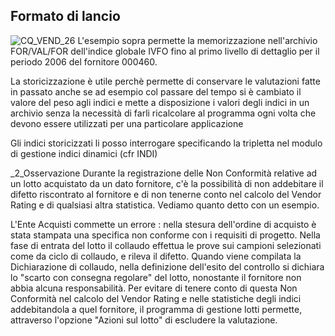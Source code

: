 ## Formato di lancio
![CQ_VEND_26](https://doc.smeup.com/immagini/MBDOC_OGG-P_CQVR65/CQ_VEND_26.png)
L'esempio sopra permette la memorizzazione nell'archivio FOR/VAL/FOR dell'indice globale IVFO fino al primo livello di dettaglio per il periodo 2006 del fornitore 000460.

La storicizzazione è utile perchè permette di conservare le valutazioni fatte in passato anche se ad esempio col passare del tempo si è cambiato il valore del peso agli indici e mette a disposizione i valori degli indici in un archivio senza la necessità di farli ricalcolare al programma ogni volta che devono essere utilizzati per una particolare applicazione

Gli indici storicizzati li posso interrogare specificando la tripletta nel modulo di gestione indici dinamici (cfr INDI)

_2_Osservazione
Durante la registrazione delle Non Conformità relative ad un lotto acquistato da un dato fornitore, c'è la possibilità di non addebitare il difetto riscontrato al fornitore e di non tenerne conto nel calcolo del Vendor Rating e di qualsiasi altra statistica. Vediamo quanto detto con un esempio.

L'Ente Acquisti commette un errore :  nella stesura dell'ordine di acquisto è stata stampata una specifica non conforme con i requisiti di progetto. Nella fase di entrata del lotto il collaudo effettua le prove sui campioni selezionati come da ciclo di collaudo, e rileva il difetto. Quando viene compilata la Dichiarazione di collaudo, nella definizione dell'esito del controllo si dichiara lo "scarto con consegna regolare" del lotto, nonostante il fornitore non abbia alcuna responsabilità.
Per evitare di tenere conto di questa Non Conformità nel calcolo del Vendor Rating e nelle statistiche degli indici addebitandola a quel fornitore, il programma di gestione lotti permette, attraverso l'opzione "Azioni sul lotto"  di escludere la valutazione.


